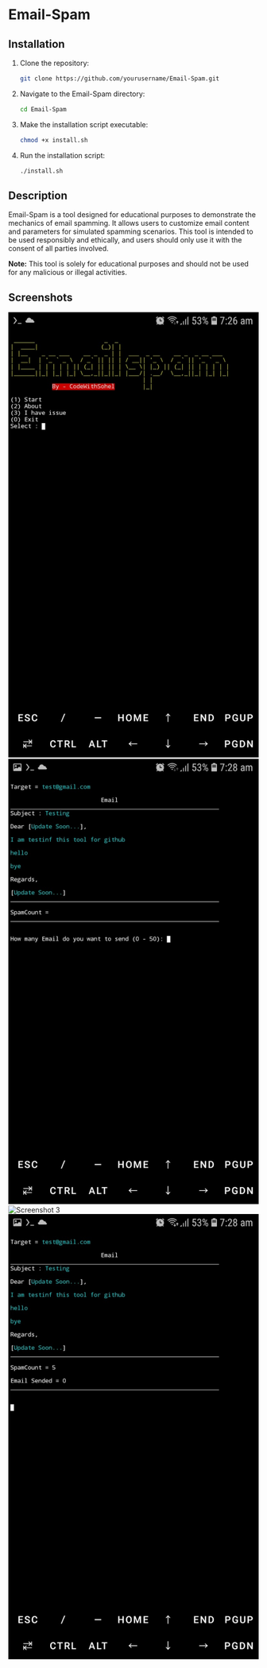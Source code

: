 # Email-Spam

## Installation

1. Clone the repository:
    ```bash
    git clone https://github.com/yourusername/Email-Spam.git
    ```

2. Navigate to the Email-Spam directory:
    ```bash
    cd Email-Spam
    ```

3. Make the installation script executable:
    ```bash
    chmod +x install.sh
    ```

4. Run the installation script:
    ```bash
    ./install.sh
    ```

## Description

Email-Spam is a tool designed for educational purposes to demonstrate the mechanics of email spamming. It allows users to customize email content and parameters for simulated spamming scenarios. This tool is intended to be used responsibly and ethically, and users should only use it with the consent of all parties involved.

**Note:** This tool is solely for educational purposes and should not be used for any malicious or illegal activities.

## Screenshots

![Screenshot 1](screenshots/Screenshot1.JPG)
![Screenshot 2](screenshots/Screenshot2.JPG)
![Screenshot 3](screenshots/Screenshot14.JPG)
![Screenshot 4](screenshots/Screenshot4.JPG)
